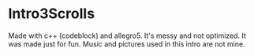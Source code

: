 # Intro3Scrolls
Made with c++ (codeblock) and allegro5. It's messy and not optimized. It was made just for fun.
 Music and pictures used in this intro are not mine. 

